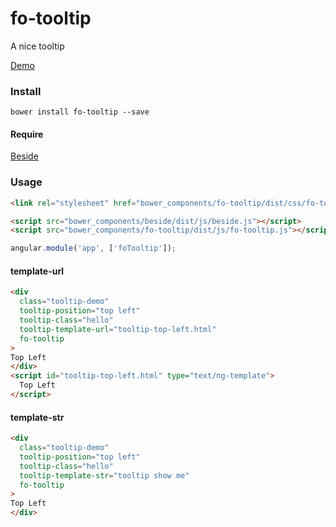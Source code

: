 # fo-tooltip
A nice tooltip

[Demo](http://fo.tooltip.mipinr.com  )

### Install

```
bower install fo-tooltip --save
```

#### Require

[Beside](https://github.com/forsigner/beside)

### Usage

``` html
<link rel="stylesheet" href="bower_components/fo-tooltip/dist/css/fo-tooltip.css" />

<script src="bower_components/beside/dist/js/beside.js"></script>
<script src="bower_components/fo-tooltip/dist/js/fo-tooltip.js"></script>

```

```js
angular.module('app', ['foTooltip']);
```

#### template-url
``` html
<div
  class="tooltip-demo"
  tooltip-position="top left"
  tooltip-class="hello"
  tooltip-template-url="tooltip-top-left.html"
  fo-tooltip
>
Top Left
</div>
<script id="tooltip-top-left.html" type="text/ng-template">
  Top Left
</script>
```
#### template-str
``` html
<div
  class="tooltip-demo"
  tooltip-position="top left"
  tooltip-class="hello"
  tooltip-template-str="tooltip show me"
  fo-tooltip
>
Top Left
</div>

```
